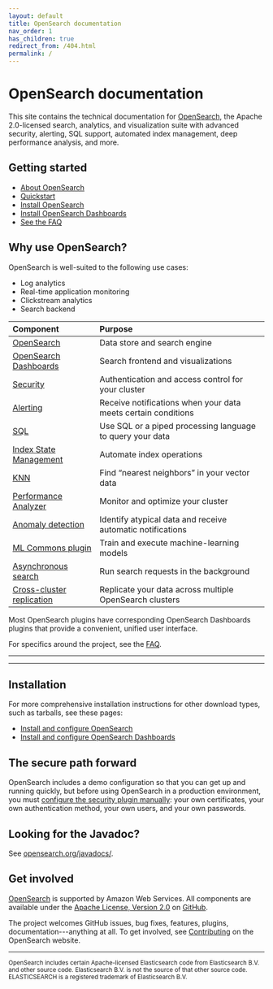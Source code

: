 ```yaml
---
layout: default
title: OpenSearch documentation
nav_order: 1
has_children: true
redirect_from: /404.html
permalink: /
---
```


# OpenSearch documentation

This site contains the technical documentation for [OpenSearch](https://opensearch.org/), the Apache 2.0-licensed search, analytics, and visualization suite with advanced security, alerting, SQL support, automated index management, deep performance analysis, and more.


## Getting started

- [About OpenSearch]({{site.url}}{{site.baseurl}}/opensearch/)
- [Quickstart]({{site.url}}{{site.baseurl}}/quickstart/)
- [Install OpenSearch]({{site.url}}{{site.baseurl}}/opensearch/install/)
- [Install OpenSearch Dashboards]({{site.url}}{{site.baseurl}}/dashboards/install/)
- [See the FAQ](https://opensearch.org/faq)

## Why use OpenSearch?

OpenSearch is well-suited to the following use cases:

* Log analytics
* Real-time application monitoring
* Clickstream analytics
* Search backend

Component | Purpose
:--- | :---
[OpenSearch]({{site.url}}{{site.baseurl}}/opensearch/) | Data store and search engine
[OpenSearch Dashboards]({{site.url}}{{site.baseurl}}/dashboards/) | Search frontend and visualizations
[Security]({{site.url}}{{site.baseurl}}/security-plugin/) | Authentication and access control for your cluster
[Alerting]({{site.url}}{{site.baseurl}}/monitoring-plugins/alerting/) | Receive notifications when your data meets certain conditions
[SQL]({{site.url}}{{site.baseurl}}/search-plugins/sql/) | Use SQL or a piped processing language to query your data
[Index State Management]({{site.url}}{{site.baseurl}}/im-plugin/) | Automate index operations
[KNN]({{site.url}}{{site.baseurl}}/search-plugins/knn/) | Find “nearest neighbors” in your vector data
[Performance Analyzer]({{site.url}}{{site.baseurl}}/monitoring-plugins/pa/) | Monitor and optimize your cluster
[Anomaly detection]({{site.url}}{{site.baseurl}}/monitoring-plugins/ad/) | Identify atypical data and receive automatic notifications
[ML Commons plugin]({{site.url}}{{site.baseurl}}/ml-commons-plugin/index/) | Train and execute machine-learning models
[Asynchronous search]({{site.url}}{{site.baseurl}}/search-plugins/async/) | Run search requests in the background
[Cross-cluster replication]({{site.url}}{{site.baseurl}}/replication-plugin/index/) | Replicate your data across multiple OpenSearch clusters


Most OpenSearch plugins have corresponding OpenSearch Dashboards plugins that provide a convenient, unified user interface.

For specifics around the project, see the [FAQ](https://opensearch.org/faq/).


---


---

## Installation

For more comprehensive installation instructions for other download types, such as tarballs, see these pages:

- [Install and configure OpenSearch]({{site.url}}{{site.baseurl}}/opensearch/install/)
- [Install and configure OpenSearch Dashboards]({{site.url}}{{site.baseurl}}/dashboards/install/)


## The secure path forward

OpenSearch includes a demo configuration so that you can get up and running quickly, but before using OpenSearch in a production environment, you must [configure the security plugin manually]({{site.url}}{{site.baseurl}}/security-plugin/configuration/index/): your own certificates, your own authentication method, your own users, and your own passwords.


## Looking for the Javadoc?

See [opensearch.org/javadocs/](https://opensearch.org/javadocs/).


## Get involved

[OpenSearch](https://opensearch.org) is supported by Amazon Web Services. All components are available under the [Apache License, Version 2.0](https://www.apache.org/licenses/LICENSE-2.0.html) on [GitHub](https://github.com/opensearch-project/).

The project welcomes GitHub issues, bug fixes, features, plugins, documentation---anything at all. To get involved, see [Contributing](https://opensearch.org/source.html) on the OpenSearch website.


---

<small>OpenSearch includes certain Apache-licensed Elasticsearch code from Elasticsearch B.V. and other source code. Elasticsearch B.V. is not the source of that other source code. ELASTICSEARCH is a registered trademark of Elasticsearch B.V.</small>